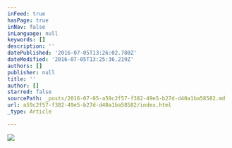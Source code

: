 ```yaml
---
inFeed: true
hasPage: true
inNav: false
inLanguage: null
keywords: []
description: ''
datePublished: '2016-07-05T13:26:02.780Z'
dateModified: '2016-07-05T13:25:36.219Z'
authors: []
publisher: null
title: ''
author: []
starred: false
sourcePath: _posts/2016-07-05-a59c2f57-f382-49e5-b27d-d40a1ba58582.md
url: a59c2f57-f382-49e5-b27d-d40a1ba58582/index.html
_type: Article

---
```

![](https://the-grid-user-content.s3-us-west-2.amazonaws.com/bbce181f-efd4-4dd7-a796-e6cb7caffd42.jpg)